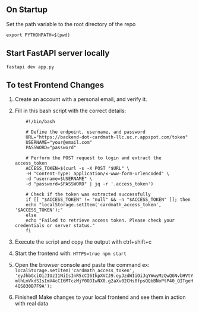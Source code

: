 ## On Startup
Set the path variable to the root directory of the repo
```
export PYTHONPATH=$(pwd)
```

## Start FastAPI server locally
```
fastapi dev app.py
```

## To test Frontend Changes
1. Create an account with a personal email, and verify it. 
2. Fill in this bash script with the correct details: 
    ```
        #!/bin/bash

        # Define the endpoint, username, and password
        URL="https://backend-dot-cardmath-llc.uc.r.appspot.com/token"
        USERNAME="your@email.com"
        PASSWORD="password"

        # Perform the POST request to login and extract the access_token
        ACCESS_TOKEN=$(curl -s -X POST "$URL" \
        -H "Content-Type: application/x-www-form-urlencoded" \
        -d "username=$USERNAME" \
        -d "password=$PASSWORD" | jq -r '.access_token')

        # Check if the token was extracted successfully
        if [[ "$ACCESS_TOKEN" != "null" && -n "$ACCESS_TOKEN" ]]; then
        echo "localStorage.setItem('cardmath_access_token', '$ACCESS_TOKEN');"
        else
        echo "Failed to retrieve access token. Please check your credentials or server status."
        fi
    ```

3. Execute the script and copy the output with ctrl+shift+c
4. Start the frontend with: 
```HTTPS=true npm start ```
5. Open the browser console and paste the command ex:
```localStorage.setItem('cardmath_access_token', 'eyJhbGciOiJIUzI1NiIsInR5cCI6IkpXVCJ9.eyJzdWIiOiJqYWwyMzQwQGNvbHVtYmlhLmVkdSIsImV4cCI6MTczMjY0ODIwNX0.g2aXv02CHs0fpsQQbBNoPtP40_QITgeH4QS830B7F9A');```
6. Finished! Make changes to your local frontend and see them in action with real data
